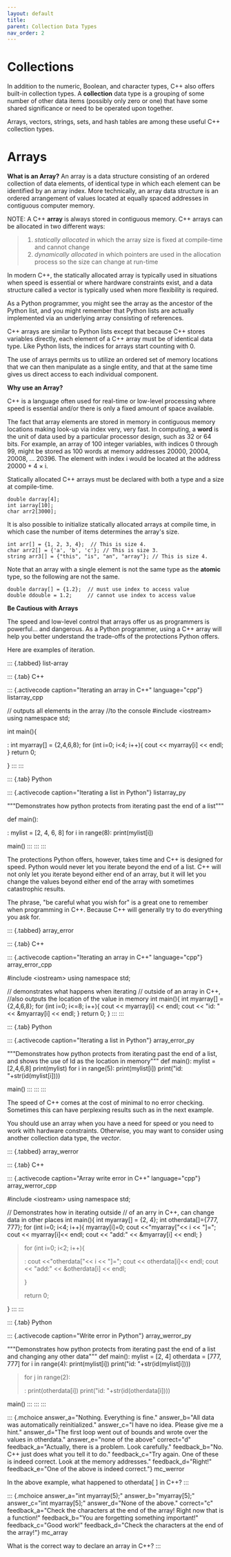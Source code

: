 ```yaml
---
layout: default
title: 
parent: Collection Data Types
nav_order: 2
---
```


# Collections

In addition to the numeric, Boolean, and character types, C++ also
offers built-in collection types. A **collection** data type is a
grouping of some number of other data items (possibly only zero or one)
that have some shared significance or need to be operated upon together.

Arrays, vectors, strings, sets, and hash tables are among these useful
C++ collection types.

# Arrays

**What is an Array?** An array is a data structure consisting of an
ordered collection of data elements, of identical type in which each
element can be identified by an array index. More technically, an array
data structure is an ordered arrangement of values located at equally
spaced addresses in contiguous computer memory.

NOTE: A C++ **array** is always stored in contiguous memory. C++ arrays
can be allocated in two different ways:

> 1)  *statically allocated* in which the array size is fixed at
>     compile-time and cannot change
> 2)  *dynamically allocated* in which pointers are used in the
>     allocation process so the size can change at run-time

In modern C++, the statically allocated array is typically used in
situations when speed is essential or where hardware constraints exist,
and a data structure called a vector is typically used when more
flexibility is required.

As a Python programmer, you might see the array as the ancestor of the
Python list, and you might remember that Python lists are actually
implemented via an underlying array consisting of references.

C++ arrays are similar to Python lists except that because C++ stores
variables directly, each element of a C++ array must be of identical
data type. Like Python lists, the indices for arrays start counting with
0.

The use of arrays permits us to utilize an ordered set of memory
locations that we can then manipulate as a single entity, and that at
the same time gives us direct access to each individual component.

**Why use an Array?**

C++ is a language often used for real-time or low-level processing where
speed is essential and/or there is only a fixed amount of space
available.

The fact that array elements are stored in memory in contiguous memory
locations making look-up via index very, very fast. In computing, a
**word** is the unit of data used by a particular processor design, such
as 32 or 64 bits. For example, an array of 100 integer variables, with
indices 0 through 99, might be stored as 100 words at memory addresses
20000, 20004, 20008, \... 20396. The element with index i would be
located at the address 20000 + 4 × i.

Statically allocated C++ arrays must be declared with both a type and a
size at compile-time.

    double darray[4];
    int iarray[10];
    char arr2[3000];

It is also possible to initialize statically allocated arrays at compile
time, in which case the number of items determines the array\'s size.

    int arr[] = {1, 2, 3, 4};  // This is size 4.
    char arr2[] = {'a', 'b', 'c'}; // This is size 3.
    string arr3[] = {"this", "is", "an", "array"}; // This is size 4.

Note that an array with a single element is not the same type as the
**atomic** type, so the following are not the same.

    double darray[] = {1.2};  // must use index to access value
    double ddouble = 1.2;     // cannot use index to access value

**Be Cautious with Arrays**

The speed and low-level control that arrays offer us as programmers is
powerful\... and dangerous. As a Python programmer, using a C++ array
will help you better understand the trade-offs of the protections Python
offers.

Here are examples of iteration.

::: {.tabbed}
list-array

::: {.tab}
C++

::: {.activecode caption="Iterating an array in C++" language="cpp"}
listarray_cpp

// outputs all elements in the array //to the console \#include
\<iostream\> using namespace std;

int main(){

:   int myarray\[\] = {2,4,6,8}; for (int i=0; i\<4; i++){ cout \<\<
    myarray\[i\] \<\< endl; } return 0;

}
:::
:::

::: {.tab}
Python

::: {.activecode caption="Iterating a list in Python"}
listarray_py

\"\"\"Demonstrates how python protects from iterating past the end of a
list\"\"\"

def main():

:   mylist = \[2, 4, 6, 8\] for i in range(8): print(mylist\[i\])

main()
:::
:::
:::

The protections Python offers, however, takes time and C++ is designed
for speed. Python would never let you iterate beyond the end of a list.
C++ will not only let you iterate beyond either end of an array, but it
will let you change the values beyond either end of the array with
sometimes catastrophic results.

The phrase, \"be careful what you wish for\" is a great one to remember
when programming in C++. Because C++ will generally try to do everything
you ask for.

::: {.tabbed}
array_error

::: {.tab}
C++

::: {.activecode caption="Iterating an array in C++" language="cpp"}
array_error_cpp

\#include \<iostream\> using namespace std;

// demonstrates what happens when iterating // outside of an array in
C++, //also outputs the location of the value in memory int main(){ int
myarray\[\] = {2,4,6,8}; for (int i=0; i\<=8; i++){ cout \<\<
myarray\[i\] \<\< endl; cout \<\< \"id: \" \<\< &myarray\[i\] \<\< endl;
} return 0; }
:::
:::

::: {.tab}
Python

::: {.activecode caption="Iterating a list in Python"}
array_error_py

\"\"\"Demonstrates how python protects from iterating past the end of a
list, and shows the use of Id as the location in memory\"\"\" def
main(): mylist = \[2,4,6,8\] print(mylist) for i in range(5):
print(mylist\[i\]) print(\"id: \"+str(id(mylist\[i\])))

main()
:::
:::
:::

The speed of C++ comes at the cost of minimal to no error checking.
Sometimes this can have perplexing results such as in the next example.

You should use an array when you have a need for speed or you need to
work with hardware constraints. Otherwise, you may want to consider
using another collection data type, the *vector*.

::: {.tabbed}
array_werror

::: {.tab}
C++

::: {.activecode caption="Array write error in C++" language="cpp"}
array_werror_cpp

\#include \<iostream\> using namespace std;

// Demonstrates how in iterating outside // of an arry in C++, can
change data in other places int main(){ int myarray\[\] = {2, 4}; int
otherdata\[\]={777, 777}; for (int i=0; i\<4; i++){ myarray\[i\]=0; cout
\<\<\"myarray\[\"\<\< i \<\< \"\]=\"; cout \<\< myarray\[i\]\<\< endl;
cout \<\< \"add:\" \<\< &myarray\[i\] \<\< endl; }

> for (int i=0; i\<2; i++){
>
> :   cout \<\<\"otherdata\[\"\<\< i \<\< \"\]=\"; cout \<\<
>     otherdata\[i\]\<\< endl; cout \<\< \"add:\" \<\< &otherdata\[i\]
>     \<\< endl;
>
> }
>
> return 0;

}
:::
:::

::: {.tab}
Python

::: {.activecode caption="Write error in Python"}
array_werror_py

\"\"\"Demonstrates how python protects from iterating past the end of a
list and changing any other data\"\"\" def main(): mylist = \[2, 4\]
otherdata = \[777, 777\] for i in range(4): print(mylist\[i\])
print(\"id: \"+str(id(mylist\[i\])))

> for j in range(2):
>
> :   print(otherdata\[i\]) print(\"id: \"+str(id(otherdata\[i\])))

main()
:::
:::
:::

::: {.mchoice answer_a="Nothing. Everything is fine." answer_b="All data was automatically reinitialized." answer_c="I have no idea. Please give me a hint." answer_d="The first loop went out of bounds and wrote over the values in otherdata." answer_e="none of the above" correct="d" feedback_a="Actually, there is a problem. Look carefully." feedback_b="No. C++ just does what you tell it to do." feedback_c="Try again. One of these is indeed correct. Look at the memory addresses." feedback_d="Right!" feedback_e="One of the above is indeed correct."}
mc_werror

In the above example, what happened to otherdata\[ \] in C++?
:::

::: {.mchoice answer_a="int myarray(5);" answer_b="myarray[5];" answer_c="int myarray[5];" answer_d="None of the above." correct="c" feedback_a="Check the characters at the end of the array! Right now that is a function!" feedback_b="You are forgetting something important!" feedback_c="Good work!" feedback_d="Check the characters at the end of the array!"}
mc_array

What is the correct way to declare an array in C++?
:::
